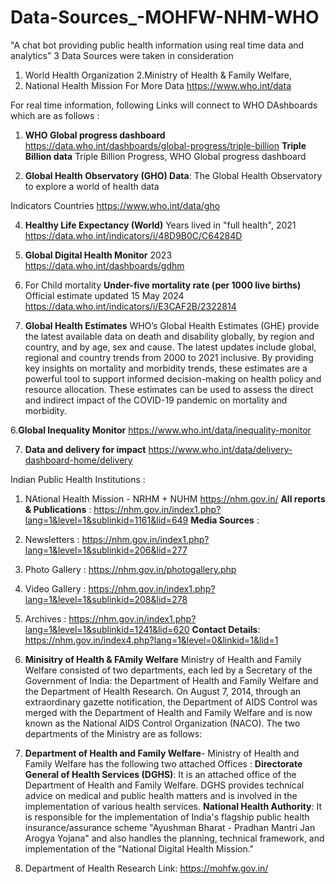 # Data-Sources_-MOHFW-NHM-WHO
"A chat bot providing public health information using real time data and analytics"
3 Data Sources were taken in consideration
1. World Health Organization
2.Ministry of Health & Family Welfare,
3. National Health Mission
For More Data
https://www.who.int/data

For real time information, following Links will connect to WHO DAshboards which are as follows :
1.  **WHO Global progress dashboard**
   https://data.who.int/dashboards/global-progress/triple-billion
**Triple Billion data**	
Triple Billion Progress, WHO Global progress dashboard

2. **Global Health Observatory (GHO) Data**:
   The Global Health Observatory to explore a world of health data

Indicators Countries 
https://www.who.int/data/gho

4. **Healthy Life Expectancy (World)**
Years lived in "full health", 2021
https://data.who.int/indicators/i/48D9B0C/C64284D

5. **Global Digital Health Monitor** 2023
   https://data.who.int/dashboards/gdhm

6. For Child mortality
**Under-five mortality rate (per 1000 live births)**
Official estimate updated 15 May 2024
https://data.who.int/indicators/i/E3CAF2B/2322814

7. **Global Health Estimates**
 WHO’s Global Health Estimates (GHE) provide the latest available data on death and disability globally, by region and country, and by age, sex and cause. The latest updates include global, regional and country trends from 2000 to 2021 inclusive. By providing key insights on mortality and morbidity trends, these estimates are a powerful tool to support informed decision-making on health policy and resource allocation. These estimates can be used to assess the direct and indirect impact of the COVID-19 pandemic on mortality and morbidity.

 6.**Global Inequality Monitor**
     https://www.who.int/data/inequality-monitor

 7. **Data and delivery for impact**
    https://www.who.int/data/delivery-dashboard-home/delivery

Indian Public Health Institutions :
1. NAtional Health Mission - NRHM + NUHM
    https://nhm.gov.in/
   **All reports & Publications** : https://nhm.gov.in/index1.php?lang=1&level=1&sublinkid=1161&lid=649
   **Media Sources** : 
1. Newsletters :  https://nhm.gov.in/index1.php?lang=1&level=1&sublinkid=206&lid=277   
2. Photo Gallery : https://nhm.gov.in/photogallery.php
3. Video Gallery : https://nhm.gov.in/index1.php?lang=1&level=1&sublinkid=208&lid=278
4. Archives  : https://nhm.gov.in/index1.php?lang=1&level=1&sublinkid=1241&lid=620
   **Contact Details**: https://nhm.gov.in/index4.php?lang=1&level=0&linkid=1&lid=1
   
2. **Minisitry of Health & FAmily Welfare**
   Ministry of Health and Family Welfare consisted of two departments, each led by a Secretary of the Government of India: the Department of Health and Family Welfare and the Department of Health Research. On August 7, 2014, through an extraordinary gazette notification, the Department of AIDS Control was merged with the Department of Health and Family Welfare and is now known as the National AIDS Control Organization (NACO).
  The  two departments of the Ministry are as follows:
1. **Department of Health and Family Welfare**- Ministry of Health and Family Welfare has the following two attached Offices :
**Directorate General of Health Services (DGHS)**: It is an attached office of the Department of Health and Family Welfare. DGHS provides technical advice on medical and public health matters and is involved in the implementation of various health services.
**National Health Authority**: It is responsible for the implementation of India's flagship public health insurance/assurance scheme "Ayushman Bharat - Pradhan Mantri Jan Arogya Yojana" and also handles the planning, technical framework, and implementation of the "National Digital Health Mission."
2. Department of Health Research
 Link:  https://mohfw.gov.in/

   
